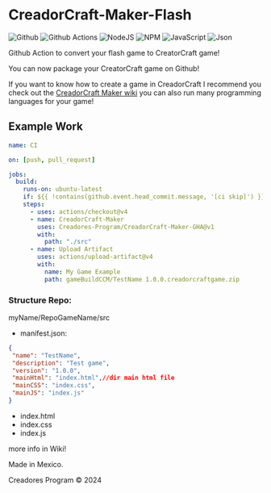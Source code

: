 # CreadorCraft-Maker-Flash

![Github](https://img.shields.io/badge/GitHub-100000?style=for-the-badge&logo=github&logoColor=white)
![Github Actions](https://img.shields.io/badge/Github%20Actions-282a2e?style=for-the-badge&logo=githubactions&logoColor=367cfe)
![NodeJS](https://img.shields.io/badge/Node%20js-339933?style=for-the-badge&logo=nodedotjs&logoColor=white)
![NPM](https://img.shields.io/badge/npm-CB3837?style=for-the-badge&logo=npm&logoColor=white)
![JavaScript](https://img.shields.io/badge/JavaScript-323330?style=for-the-badge&logo=javascript&logoColor=F7DF1E)
![Json](https://img.shields.io/badge/json-5E5C5C?style=for-the-badge&logo=json&logoColor=white)

Github Action to convert your flash game to CreatorCraft game!

You can now package your CreatorCraft game on Github!

If you want to know how to create a game in CreadorCraft I recommend you check out the [CreadorCraft Maker wiki](https://creadorcraft-maker.blogspot.com/p/documentacionwiki.html) you can also run many programming languages for your game!

## Example Work
```yml
name: CI

on: [push, pull_request]

jobs:
  build:
    runs-on: ubuntu-latest
    if: ${{ !contains(github.event.head_commit.message, '[ci skip]') }}
    steps:
      - uses: actions/checkout@v4
      - name: CreadorCraft-Maker
        uses: Creadores-Program/CreadorCraft-Maker-GHA@v1
        with:
          path: "./src"
      - name: Upload Artifact
        uses: actions/upload-artifact@v4
        with:
          name: My Game Example
          path: gameBuildCCM/TestName 1.0.0.creadorcraftgame.zip
```

### Structure Repo:
myName/RepoGameName/src

   - manifest.json:
   ```json
   {
    "name": "TestName",
    "description": "Test game",
    "version": "1.0.0",
    "mainHtml": "index.html",//dir main html file
    "mainCSS": "index.css",
    "mainJS": "index.js"
   }
   ```
   - index.html
   - index.css
   - index.js

more info in Wiki!

Made in Mexico.

Creadores Program © 2024
